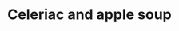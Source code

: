 ---
index: 27
title: Celeriac and apple soup
product: celleriac
book: Restaurant De Kas
page: 54
dish: starter
tags:
-
sub:
-
fresh:
  - item:
    quantity:
    unit:
stock:
  - item:
    quantity:
    unit:
basic:
-
directions:
-
info:
source:
    title:
    url: 
---